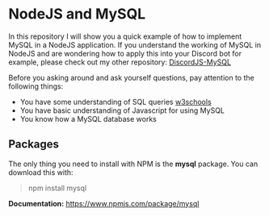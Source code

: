 # NodeJS and MySQL
In this repository I will show you a quick example of how to implement MySQL in a NodeJS application. If you understand the working of MySQL in NodeJS and are wondering how to apply this into your Discord bot for example, please check out my other repository: [DiscordJS-MySQL](https://github.com/HalloSouf/DiscordJS-MySQL)

Before you asking around and ask yourself questions, pay attention to the following things:
* You have some understanding of SQL queries [w3schools](https://www.w3schools.com/sql/)
* You have basic understanding of Javascript for using MySQL
* You know how a MySQL database works

## Packages
The only thing you need to install with NPM is the **mysql** package. You can download this with:
> npm install mysql

**Documentation:** https://www.npmjs.com/package/mysql
